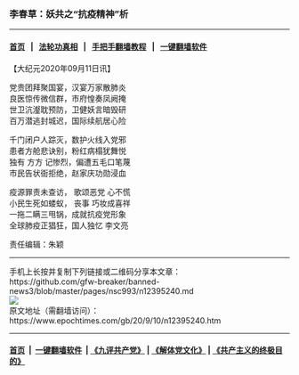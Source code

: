 ### 李春草：妖共之“抗疫精神”析
------------------------

#### [首页](https://github.com/gfw-breaker/banned-news3/blob/master/README.md) &nbsp;&nbsp;|&nbsp;&nbsp; [法轮功真相](https://github.com/begood0513/basic/blob/master/README.md)  &nbsp;&nbsp;|&nbsp;&nbsp; [手把手翻墙教程](https://github.com/gfw-breaker/guides/wiki)  &nbsp;&nbsp;|&nbsp;&nbsp; [一键翻墙软件](https://github.com/gfw-breaker/nogfw/blob/master/README.md)  



<div><p>
 【大纪元2020年09月11日讯】
</p>
<p>
 党贵团拜聚国宴，汉宴万家散肺炎
 <br/>
 良医惊传微信群，市府惶奏凤阙掩
 <br/>
 世卫沆瀣耽预防，卫健妖言暗毁研
 <br/>
 百万潜逃封城迟，国际续航居心险
</p>
<p>
 千门闭户人踪灭，数护火线入党邪
 <br/>
 患者方舱悲诀别，粉红病榻犹舞悦
 <br/>
 独有
 <ok href="https://www.epochtimes.com/gb/tag/%E6%96%B9%E6%96%B9.html">
  方方
 </ok>
 记惨烈，偏遭五毛口笔蔑
 <br/>
 市民告状衙拒绝，赵家庆功勋浸血
</p>
<p>
 疫源罪责未查访，
 <ok href="https://www.epochtimes.com/gb/tag/%E6%AD%8C%E9%A2%82%E6%81%B6%E5%85%9A.html">
  歌颂恶党
 </ok>
 心不慌
 <br/>
 小民生死如蝼蚁，
 <ok href="https://www.epochtimes.com/gb/tag/%E4%B8%A7%E4%BA%8B.html">
  丧事
 </ok>
 巧妆成喜祥
 <br/>
 一拖二瞒三甩锅，成就抗疫党形象
 <br/>
 全球肺疫正猖狂，国人独忆
 <ok href="https://www.epochtimes.com/gb/tag/%E6%9D%8E%E6%96%87%E4%BA%AE.html">
  李文亮
 </ok>
</p>
<p>
 责任编辑：朱颖
</p>
</div>
<hr/>
手机上长按并复制下列链接或二维码分享本文章：<br/>
https://github.com/gfw-breaker/banned-news3/blob/master/pages/nsc993/n12395240.md <br/>
<a href='https://github.com/gfw-breaker/banned-news3/blob/master/pages/nsc993/n12395240.md'><img src='https://github.com/gfw-breaker/banned-news3/blob/master/pages/nsc993/n12395240.md.png'/></a> <br/>
原文地址（需翻墙访问）：https://www.epochtimes.com/gb/20/9/10/n12395240.htm


------------------------
#### [首页](https://github.com/gfw-breaker/banned-news3/blob/master/README.md) &nbsp;|&nbsp; [一键翻墙软件](https://github.com/gfw-breaker/nogfw/blob/master/README.md) &nbsp;| [《九评共产党》](https://github.com/gfw-breaker/9ping.md/blob/master/README.md#九评之一评共产党是什么) | [《解体党文化》](https://github.com/gfw-breaker/jtdwh.md/blob/master/README.md) | [《共产主义的终极目的》](https://github.com/gfw-breaker/gczydzjmd.md/blob/master/README.md)


<img src='http://gfw-breaker.win/banned-news3/pages/nsc993/n12395240.md' width='0px' height='0px'/>
